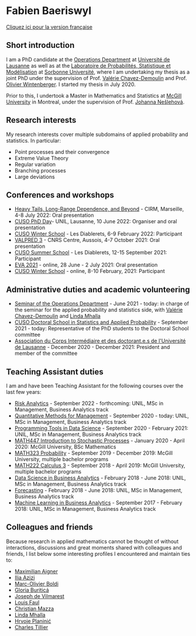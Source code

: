 # Fabien Baeriswyl

[Cliquez ici pour la version française](https://fabienbaeriswyl.github.io)

## Short introduction

I am a PhD candidate at the [Operations Department](https://www.unil.ch/do/fr/home.html) at [Université de Lausanne](https://www.unil.ch) as well as at the [Laboratoire de Probabilités, Statistique et Modélisation](https://www.lpsm.paris) at [Sorbonne Université](https://www.sorbonne-universite.fr), where I am undertaking my thesis as a joint PhD under the supervision of Prof. [Valérie Chavez-Demoulin](https://hecnet.unil.ch/hec/recherche/fiche?pnom=vchavez&dyn_lang=en) and Prof. [Olivier Wintenberger](http://wintenberger.fr). I started my thesis in July 2020. 

Prior to this, I undertook a Master in Mathematics and Statistics at [McGill University](https://www.mcgill.ca/mathstat/) in Montreal, under the supervision of Prof. [Johanna Nešlehová](https://www.math.mcgill.ca/neslehova/).

## Research interests 

My research interests cover multiple subdomains of applied probability and statistics. In particular: 

- Point processes and their convergence
- Extreme Value Theory
- Regular variation 
- Branching processes
- Large deviations

## Conferences and workshops  

- [Heavy Tails, Long-Range Dependence, and Beyond](https://conferences.cirm-math.fr/2633.html) - CIRM, Marseille, 4-8 July 2022: Oral presentation
- [CUSO PhD Day](https://statistique.cuso.ch/?id=2688&tx_displaycontroller[showUid]=6254)- UNIL, Lausanne, 10 June 2022: Organiser and oral presentation
- [CUSO Winter School](https://statistique.cuso.ch/?id=2688&tx_displaycontroller[showUid]=6252) - Les Diablerets, 6-9 February 2022: Participant 
- [VALPRED 3](http://wintenberger.fr/VALPRED.html) - CNRS Centre, Aussois, 4-7 October 2021: Oral presentation
- [CUSO Summer School](https://statistique.cuso.ch/?id=2688&tx_displaycontroller[showUid]=5459) - Les Diablerets, 12-15 September 2021: Participant 
- [EVA 2021](https://www.maths.ed.ac.uk/school-of-mathematics/eva-2021/program) - online, 28 June - 2 July 2021: Oral presentation 
- [CUSO Winter School](https://statistique.cuso.ch/?id=2688&tx_displaycontroller[showUid]=5460) - online, 8-10 February, 2021: Participant 

## Administrative duties and academic volunteering 

- [Seminar of the Operations Department](https://www.unil.ch/do/fr/home.html) - June 2021 - today: in charge of the seminar for the applied probability and statistics side, with [Valérie Chavez-Demoulin](https://hecnet.unil.ch/hec/recherche/fiche?pnom=vchavez&dyn_lang=fr) and [Linda Mhalla](https://lindamhalla.netlify.app) 
- [CUSO Doctoral School in Statistics and Applied Probability](https://statistique.cuso.ch/accueil) - September 2021 - today: Representative of the PhD students to the Doctoral School committee 
- [Association du Corps Intermédiaire et des doctorant.e.s de l'Université de Lausanne](https://wp.unil.ch/acidul/) - December 2020 - December 2021: President and member of the committee

## Teaching Assistant duties

I am and have been Teaching Assistant for the following courses over the last few years: 

- [Risk Analytics](https://hecnet.unil.ch/hec/syllabus/descriptif/2549) - September 2022 - forthcoming: UNIL, MSc in Management, Business Analytics track
- [Quantitative Methods for Management](https://hecnet.unil.ch/hec/syllabus/descriptif/2220) - September 2020 - today: UNIL, MSc in Management, Business Analytics track
- [Programming Tools in Data Science](https://hecnet.unil.ch/hec/syllabus/descriptif/2363?dyn_lang=fr) - September 2020 - February 2021: UNIL, MSc in Management, Business Analytics track
- [MATH447 Introduction to Stochastic Processes](https://www.mcgill.ca/study/2021-2022/courses/math-447) - January 2020 - April 2020: McGill University, BSc Mathematics 
- [MATH323 Probability](https://www.mcgill.ca/study/2021-2022/courses/math-323) - September 2019 - December 2019: McGill University, multiple bachelor programs
- [MATH222 Calculus 3](https://www.mcgill.ca/study/2021-2022/courses/math-222) - September 2018 - April 2019: McGill University, multiple bachelor programs
- [Data Science in Business Analytics](https://hecnet.unil.ch/hec/syllabus/descriptif/2284?dyn_lang=fr) - February 2018 - June 2018: UNIL, MSc in Management, Business Analytics track
- [Forecasting](https://hecnet.unil.ch/hec/syllabus/descriptif/2362) - February 2018 - June 2018: UNIL, MSc in Management, Business Analytics track
- [Machine Learning in Business Analytics](https://hecnet.unil.ch/hec/syllabus/descriptif/2600?dyn_lang=fr) - September 2017 - February 2018: UNIL, MSc in Management, Business Analytics track


## Colleagues and friends 

Because research in applied mathematics cannot be thought of without interactions, discussions and great moments shared with colleagues and friends, I list below some interesting profiles I encountered and maintain ties to: 

- [Maximilian Aigner](http://aignerstat.ch)
- [Ilia Azizi](https://iliaazizi.netlify.app) 
- [Marc-Olivier Boldi](https://applicationspub.unil.ch/interpub/noauth/php/Un/UnPers.php?PerNum=1073453&LanCode=37&menu=coord)
- [Gloria Buriticá](https://gburitica.github.io)
- [Joseph de Vilmarest](https://josephdevilmarest.github.io)
- [Louis Faul](https://www.unifr.ch/math/fr/department/staff/list/people/346786/46dd1)
- [Christian Mazza](https://www.sib.swiss/christian-mazza-group) 
- [Linda Mhalla](https://lindamhalla.netlify.app)
- [Hrvoje Planinić](https://www.pmf.unizg.hr/math/en/hrvoje.planinic)
- [Charles Tillier](http://tillier.perso.math.cnrs.fr)
